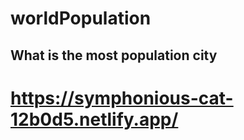 # worldPopulation
## What is the most population city
# https://symphonious-cat-12b0d5.netlify.app/
